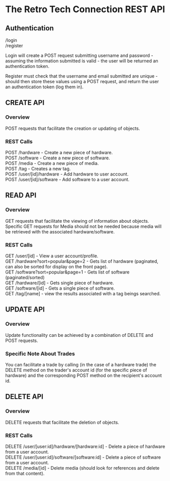 The Retro Tech Connection REST API
===================================

Authentication
--------------
/login<br/>
/register

Login will create a POST request submitting username and password - assuming the information submitted is valid - the user will be returned an authentication token.

Register must check that the username and email submitted are unique - should then store these values using a POST request, and return the user an authentication token (log them in).

CREATE API
----------
### Overview ###
POST requests that facilitate the creation or updating of objects.

### REST Calls ###
POST /hardware - Create a new piece of hardware.<br/>
POST /software - Create a new piece of software.<br/>
POST /media - Create a new piece of media.<br/>
POST /tag - Creates a new tag.<br/>
POST /user/[id]/hardware - Add hardware to user account.<br/>
POST /user/[id]/software - Add software to a user account.

READ API
--------
### Overview ###
GET requests that facilitate the viewing of information about objects. Specific GET requests for Media should not be needed because media will be retrieved with the associated hardware/software.

### REST Calls ###
GET /user/[id] - View a user account/profile.<br/>
GET /hardware?sort=popular&page=2 - Gets list of hardware (paginated, can also be sorted for display on the front page).<br/>
GET /software?sort=popular&page=1 - Gets list of software (paginated/sorted)<br/>
GET /hardware/[id] - Gets single piece of hardware.<br/>
GET /software/[id] - Gets a single piece of software.<br/>
GET /tag/[name] - view the results associated with a tag beings searched.

UPDATE API
-----------
### Overview ###
Update functionality can be achieved by a combination of DELETE and POST requests.

### Specific Note About Trades ###
You can facilitate a trade by calling (in the case of a hardware trade) the DELETE method on the trader's account id (for the specific piece of hardware) and the corresponding POST method on the recipient's account id.

DELETE API
-----------
### Overview ###
DELETE requests that facilitate the deletion of objects.

### REST Calls ###
DELETE /user/[user:id]/hardware/[hardware:id] - Delete a piece of hardware from a user account.<br/>
DELETE /user/[user:id]/software/[software:id] - Delete a piece of software from a user account.<br/>
DELETE /media/[id] - Delete media (should look for references and delete from that content).
